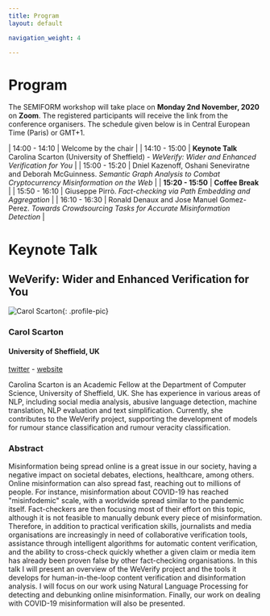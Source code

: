 ```yaml
---
title: Program
layout: default

navigation_weight: 4

---
```


# Program

The SEMIFORM workshop will take place on **Monday 2nd November, 2020** on **Zoom**. The registered participants will receive the link from the conference organisers. The schedule given below is in Central European Time (Paris) or GMT+1.

| 14:00 - 14:10	| Welcome by the chair |
| 14:10 - 15:00	| **Keynote Talk** Carolina Scarton (University of Sheffield) - *WeVerify: Wider and Enhanced Verification for You* |
| 15:00 - 15:20	| Dniel Kazenoff, Oshani Seneviratne and Deborah McGuinness. *Semantic Graph Analysis to Combat Cryptocurrency Misinformation on the Web* |
| **15:20 - 15:50**	| **Coffee Break** |
| 15:50 - 16:10	| Giuseppe Pirrò. *Fact-checking via Path Embedding and Aggregation* |
| 16:10 - 16:30	| Ronald Denaux and Jose Manuel Gomez-Perez. *Towards Crowdsourcing Tasks for Accurate Misinformation Detection* |

# Keynote Talk

## WeVerify: Wider and Enhanced Verification for You

<section markdown="1">

![Carol Scarton](https://carolscarton.github.io/img/CScarton-format.jpg){: .profile-pic}
### Carol Scarton
#### University of Sheffield, UK
[twitter](http://twitter.com/carolscarton) - [website](https://carolscarton.github.io)

<p class="textblock" markdown="1">

Carolina Scarton is an Academic Fellow at the Department of Computer Science, University of Sheffield, UK. She has experience in various areas of NLP, including social media analysis, abusive language detection, machine translation, NLP evaluation and text simplification. Currently, she contributes to the WeVerify project, supporting the development of models for rumour stance classification and rumour veracity classification.
</p>

</section>

### Abstract
Misinformation being spread online is a great issue in our society, having a negative impact on societal debates, elections, healthcare, among others. Online misinformation can also spread fast, reaching out to millions of people. For instance, misinformation about COVID-19 has reached "misinfodemic" scale, with a worldwide spread similar to the pandemic itself. Fact-checkers are then focusing most of their effort on this topic, although it is not feasible to manually debunk every piece of misinformation. Therefore, in addition to
practical verification skills, journalists and media organisations are increasingly in need of collaborative verification tools, assistance through intelligent algorithms for automatic content verification, and the ability to cross-check quickly whether a given claim or media item has already been proven false by other fact-checking organisations. In
this talk I will present an overview of the WeVerify project and the tools it develops for human-in-the-loop content verification and disinformation analysis. I will focus on our work using Natural Language Processing for detecting and debunking online misinformation. Finally, our work on dealing with COVID-19 misinformation will also be presented.

